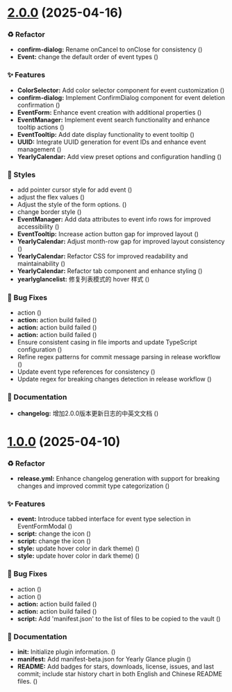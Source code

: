 # [2.0.0](https://github.com/Moyf/yearly-glance/compare/1.0.0...2.0.0) (2025-04-16)


### ♻️ Refactor

* **confirm-dialog:** Rename onCancel to onClose for consistency ([](https://github.com/Moyf/yearly-glance/commit/b93750ebc9f664a3444f3903c22d17f412af546e))
* **Event:** change the default order of event types ([](https://github.com/Moyf/yearly-glance/commit/f562d9ecf95cd14cdad1ca8a616646bef1e75a95))


### ✨ Features

* **ColorSelector:** Add color selector component for event customization ([](https://github.com/Moyf/yearly-glance/commit/cfbf6ca5e76a04d544233534e3511d1c2a225576))
* **confirm-dialog:** Implement ConfirmDialog component for event deletion confirmation ([](https://github.com/Moyf/yearly-glance/commit/24813f416a21fe695f2933fa7c1e48aa2330abdd))
* **EventForm:** Enhance event creation with additional properties ([](https://github.com/Moyf/yearly-glance/commit/c9b2943e33e054679e85f07cb0f14c1b15fbe690))
* **EventManager:** Implement event search functionality and enhance tooltip actions ([](https://github.com/Moyf/yearly-glance/commit/93bc380db806cd0d2313e2ed071258a317090cd4))
* **EventTooltip:** Add date display functionality to event tooltip ([](https://github.com/Moyf/yearly-glance/commit/4d4e789d6262717f5d6ce04a5e2986a65f68e9c5))
* **UUID:** Integrate UUID generation for event IDs and enhance event management ([](https://github.com/Moyf/yearly-glance/commit/17446e083d7883dc8d92f61b8621347dd48d9624))
* **YearlyCalendar:** Add view preset options and configuration handling ([](https://github.com/Moyf/yearly-glance/commit/ee19736dd352520459d6bc34a9e00ccfa7f538c1))


### 🎨 Styles

* add pointer cursor style for add event ([](https://github.com/Moyf/yearly-glance/commit/f1d3d0a5a9b1d716909477a5075a020d75b8340e))
* adjust the flex values ([](https://github.com/Moyf/yearly-glance/commit/46beb47fa81a6d4e9ceb246bc778a193a560c944))
* Adjust the style of the form options. ([](https://github.com/Moyf/yearly-glance/commit/60edc3ad755d8e68895ec27b2827c6296b83009d))
* change border style ([](https://github.com/Moyf/yearly-glance/commit/fc9dd726d284fbbc4d9cd03e18a75a01265e4f8e))
* **EventManager:** Add data attributes to event info rows for improved accessibility ([](https://github.com/Moyf/yearly-glance/commit/28c453e72c0ce1e039651c2b48d45f298d77fc1e))
* **EventTooltip:** Increase action button gap for improved layout ([](https://github.com/Moyf/yearly-glance/commit/08850c1b12c013fe55c1c755c7091bacf9b77e6a))
* **YearlyCalendar:** Adjust month-row gap for improved layout consistency ([](https://github.com/Moyf/yearly-glance/commit/5de40e9abca87d2552fa6a07e80ad2a873f66a06))
* **YearlyCalendar:** Refactor CSS for improved readability and maintainability ([](https://github.com/Moyf/yearly-glance/commit/caab2e8d49cb0fb6b49b99f3e6b7cc0825baa212))
* **YearlyCalendar:** Refactor tab component and enhance styling ([](https://github.com/Moyf/yearly-glance/commit/972b091b0950233b2bae1777cdd3db809027725b))
* **yearlyglancelist:** 修复列表模式的 hover 样式 ([](https://github.com/Moyf/yearly-glance/commit/1b7508e7e39d6042fd3f568cd33c763a7278d152))


### 🐛 Bug Fixes

* action ([](https://github.com/Moyf/yearly-glance/commit/ed76e28a8aba4a3f4d817b1835c20abddeafe3e1))
* **action:** action build failed ([](https://github.com/Moyf/yearly-glance/commit/e9662453e6a4b1bb604ff180125b45c9824b7e89))
* **action:** action build failed ([](https://github.com/Moyf/yearly-glance/commit/2b6d5cc6def10240bf8d057d585ff1d1543eef34))
* **action:** action build failed ([](https://github.com/Moyf/yearly-glance/commit/555a8c9b7711d44d770af6f97fce27aea29fcfe1))
* Ensure consistent casing in file imports and update TypeScript configuration ([](https://github.com/Moyf/yearly-glance/commit/a1b32aa33bcb8d90033badc39acc3b018d393259))
* Refine regex patterns for commit message parsing in release workflow ([](https://github.com/Moyf/yearly-glance/commit/ffc792ddadc5570cbef82d88e4bacdf36d563bef))
* Update event type references for consistency ([](https://github.com/Moyf/yearly-glance/commit/5efd7c0ba1b8d751c9266327ac3e59b51b62486e))
* Update regex for breaking changes detection in release workflow ([](https://github.com/Moyf/yearly-glance/commit/7462f0ed2d6093bf1203b7a406eab5ae105a4148))


### 📝 Documentation

* **changelog:** 增加2.0.0版本更新日志的中英文文档 ([](https://github.com/Moyf/yearly-glance/commit/80c28c32eeba6e3b591ca91e5fcf7f0827e0704c))



# [1.0.0](https://github.com/Moyf/yearly-glance/compare/2f988aaf5ac4f8118626d9badd8897d900737d1a...1.0.0) (2025-04-10)


### ♻️ Refactor

* **release.yml:** Enhance changelog generation with support for breaking changes and improved commit type categorization ([](https://github.com/Moyf/yearly-glance/commit/be2ee779a6e6d8bfe25c01f50820c66ef49e09c5))


### ✨ Features

* **event:** Introduce tabbed interface for event type selection in EventFormModal ([](https://github.com/Moyf/yearly-glance/commit/ba8845e8edd3fa39a52198b476b11cf52752f7ef))
* **script:** change the icon ([](https://github.com/Moyf/yearly-glance/commit/a2686e3b599a457c363b357ce64bf64190b8e80e))
* **script:** change the icon ([](https://github.com/Moyf/yearly-glance/commit/7f908a0da166498a5cdbc1353fbcc6150d019188))
* **style:** update hover color in dark theme) ([](https://github.com/Moyf/yearly-glance/commit/1e17337b66159a7033942a2027d48bf5c4fadd8e))
* **style:** update hover color in dark theme) ([](https://github.com/Moyf/yearly-glance/commit/635b834798be9b9963bce88ffa4cd6aed582cd45))


### 🐛 Bug Fixes

* action ([](https://github.com/Moyf/yearly-glance/commit/23c8bbcf3a9168e9457bd78fb5434d9075d69d11))
* action ([](https://github.com/Moyf/yearly-glance/commit/131054e7def01991bef1283421c02c2310c6f00d))
* **action:** action build failed ([](https://github.com/Moyf/yearly-glance/commit/ef15e63255b8ac7464f29c6fe8d3efcda7de5f28))
* **action:** action build failed ([](https://github.com/Moyf/yearly-glance/commit/788c9db7294183fd4cde083ec7e864c07e9425ed))
* **script:** Add 'manifest.json' to the list of files to be copied to the vault ([](https://github.com/Moyf/yearly-glance/commit/b9c8af98014bf9c4691feba8c83ee83fe1a0b43a))


### 📝 Documentation

* **init:** Initialize plugin information. ([](https://github.com/Moyf/yearly-glance/commit/2f988aaf5ac4f8118626d9badd8897d900737d1a))
* **manifest:** Add manifest-beta.json for Yearly Glance plugin ([](https://github.com/Moyf/yearly-glance/commit/6e831f0a82f08eb203d01f5c4edcf357d2d511ec))
* **README:** Add badges for stars, downloads, license, issues, and last commit; include star history chart in both English and Chinese README files. ([](https://github.com/Moyf/yearly-glance/commit/f07c8751ea6c91da2f6f65df3a1d8ecc54b50749))



